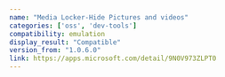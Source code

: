```yaml
---
name: "Media Locker-Hide Pictures and videos"
categories: ['oss', 'dev-tools']
compatibility: emulation
display_result: "Compatible"
version_from: "1.0.6.0"
link: https://apps.microsoft.com/detail/9N0V973ZLPT0
---
```

